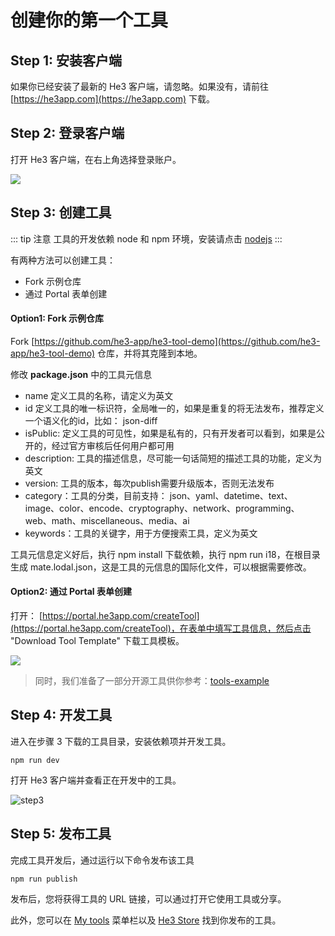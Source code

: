 # 创建你的第一个工具

## Step 1: 安装客户端

如果你已经安装了最新的 He3 客户端，请忽略。如果没有，请前往 [https://he3app.com](https://he3app.com) 下载。

## Step 2: 登录客户端

打开 He3 客户端，在右上角选择登录账户。

![](/guide/login.png)

## Step 3: 创建工具

::: tip 注意
工具的开发依赖 node 和 npm 环境，安装请点击 [nodejs](https://nodejs.org/)
:::

有两种方法可以创建工具：

- Fork 示例仓库
- 通过 Portal 表单创建

#### Option1: Fork 示例仓库

Fork [https://github.com/he3-app/he3-tool-demo](https://github.com/he3-app/he3-tool-demo) 仓库，并将其克隆到本地。

修改 **package.json** 中的工具元信息

* name 定义工具的名称，请定义为英文
* id 定义工具的唯一标识符，全局唯一的，如果是重复的将无法发布，推荐定义一个语义化的id，比如： json-diff
* isPublic: 定义工具的可见性，如果是私有的，只有开发者可以看到，如果是公开的，经过官方审核后任何用户都可用
* description: 工具的描述信息，尽可能一句话简短的描述工具的功能，定义为英文
* version: 工具的版本，每次publish需要升级版本，否则无法发布
* category：工具的分类，目前支持： json、yaml、datetime、text、image、color、encode、cryptography、network、programming、web、math、miscellaneous、media、ai
* keywords：工具的关键字，用于方便搜索工具，定义为英文

工具元信息定义好后，执行 npm install 下载依赖，执行 npm run i18，在根目录生成 mate.lodal.json，这是工具的元信息的国际化文件，可以根据需要修改。

#### Option2: 通过 Portal 表单创建

打开： [https://portal.he3app.com/createTool](https://portal.he3app.com/createTool)，在表单中填写工具信息，然后点击 "Download Tool Template" 下载工具模板。

![](/guide/2.png)

> 同时，我们准备了一部分开源工具供你参考：[tools-example](https://github.com/he3-app/tools-example)

## Step 4: 开发工具

进入在步骤 3 下载的工具目录，安装依赖项并开发工具。

```shell
npm run dev
```

打开 He3 客户端并查看正在开发中的工具。

![step3](/guide/dev.png)

## Step 5: 发布工具

完成工具开发后，通过运行以下命令发布该工具

```shell
npm run publish
```

发布后，您将获得工具的 URL 链接，可以通过打开它使用工具或分享。

此外，您可以在 [My tools](https://portal.he3app.com/myTool) 菜单栏以及 [He3 Store](https://portal.he3app.com) 找到你发布的工具。
